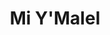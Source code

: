 ---
title: Mi Y'Malel
recording_type: hymn
audio_path: /assets/music/religious/mi-y'malel.mp3
text_path: https://en.wikipedia.org/wiki/Hanukkah_music#Mi_Y.27malel
---